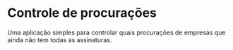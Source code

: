# Controle de procurações

Uma aplicação simples para controlar quais procurações de empresas que ainda não tem todas as assinaturas.
